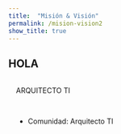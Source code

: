 ```yaml
---
title:  "Misión & Visión"
permalink: /mision-vision2
show_title: true
---
```


## HOLA

<div class="block-columns">
	<div class="block-column" style="width: 50%; padding:15px">
			ARQUITECTO TI
	</div>
	<div class="block-column" style="width: 50%; padding:15px">
		<ul>
			<li>Comunidad: Arquitecto TI</li>
		</ul>
	</div>
</div>
